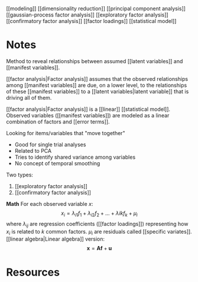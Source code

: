 [[modeling]]
[[dimensionality reduction]]
[[principal component analysis]]
[[gaussian-process factor analysis]]
[[exploratory factor analysis]]
[[confirmatory factor analysis]]
[[factor loadings]]
[[statistical model]]

# Notes
Method to reveal relationships between assumed [[latent variables]] and [[manifest variables]].

[[factor analysis|Factor analysis]] assumes that the observed relationships among [[manifest variables]] are due, on a lower level,  to the relationships of these [[manifest variables]] to a [[latent variables|latent variable]] that is driving all of them.

[[factor analysis|Factor analysis]] is a [[linear]] [[statistical model]]. Observed variables ([[manifest variables]]) are modeled as a linear combination of factors and [[error terms]].

Looking for items/variables that "move together"
- Good for single trial analyses
- Related to PCA
- Tries to identify shared variance among variables
- No concept of temporal smoothing

Two types:
1. [[exploratory factor analysis]]
2. [[confirmatory factor analysis]]

**Math**
For each observed variable $x$:
$$x_i = \lambda_{i1}f_1 + \lambda_{i2}f_2 + ...+\lambda{ik}f_k + \mu_i$$
where $\lambda_{ij}$ are regression coefficients ([[factor loadings]]) representing how $x_i$ is related to $k$ common factors. $\mu_i$ are residuals called [[specific variates]].
[[linear algebra|Linear algebra]] version:
$$\mathbf{x} = \mathbf{Af} + \mathbf{u}$$

# Resources